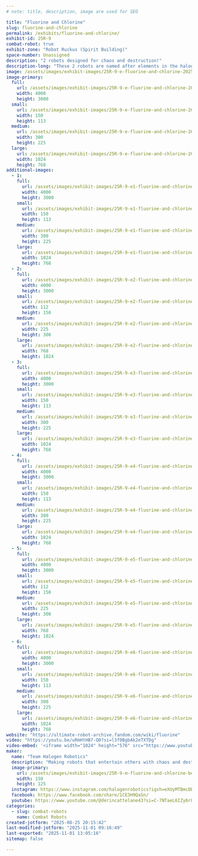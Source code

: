 ```yaml
---
# note: title, description, image are used for SEO

title: "Fluorine and Chlorine"
slug: fluorine-and-chlorine
permalink: /exhibits/fluorine-and-chlorine/
exhibit-id: 25R-9
combat-robot: true
exhibit-zone: "Robot Ruckus (Spirit Building)"
space-number: Unassigned
description: "2 robots designed for chaos and destruction!"
description-long: "These 2 robots are named after elements in the halogen group of the periodic table. Like those elements, they are volatile and quite dangerous to other robots."
image: /assets/images/exhibit-images/25R-9-e-fluorine-and-chlorine-20250825-201102-300x225.jpg
image-primary: 
  full:
    url: /assets/images/exhibit-images/25R-9-e-fluorine-and-chlorine-20250825-201102-full.jpg
    width: 4000
    height: 3000
  small:
    url: /assets/images/exhibit-images/25R-9-e-fluorine-and-chlorine-20250825-201102-150x113.jpg
    width: 150
    height: 113
  medium:
    url: /assets/images/exhibit-images/25R-9-e-fluorine-and-chlorine-20250825-201102-300x225.jpg
    width: 300
    height: 225
  large:
    url: /assets/images/exhibit-images/25R-9-e-fluorine-and-chlorine-20250825-201102-1024x768.jpg
    width: 1024
    height: 768
additional-images: 
  - 1:
    full:
      url: /assets/images/exhibit-images/25R-9-e1-fluorine-and-chlorine-20250825-201118-full.jpg
      width: 4000
      height: 3000
    small:
      url: /assets/images/exhibit-images/25R-9-e1-fluorine-and-chlorine-20250825-201118-150x113.jpg
      width: 150
      height: 113
    medium:
      url: /assets/images/exhibit-images/25R-9-e1-fluorine-and-chlorine-20250825-201118-300x225.jpg
      width: 300
      height: 225
    large:
      url: /assets/images/exhibit-images/25R-9-e1-fluorine-and-chlorine-20250825-201118-1024x768.jpg
      width: 1024
      height: 768
  - 2:
    full:
      url: /assets/images/exhibit-images/25R-9-e2-fluorine-and-chlorine-20250825-201137-full.jpg
      width: 4000
      height: 3000
    small:
      url: /assets/images/exhibit-images/25R-9-e2-fluorine-and-chlorine-20250825-201137-112x150.jpg
      width: 112
      height: 150
    medium:
      url: /assets/images/exhibit-images/25R-9-e2-fluorine-and-chlorine-20250825-201137-225x300.jpg
      width: 225
      height: 300
    large:
      url: /assets/images/exhibit-images/25R-9-e2-fluorine-and-chlorine-20250825-201137-768x1024.jpg
      width: 768
      height: 1024
  - 3:
    full:
      url: /assets/images/exhibit-images/25R-9-e3-fluorine-and-chlorine-20250825-201149-full.jpg
      width: 4000
      height: 3000
    small:
      url: /assets/images/exhibit-images/25R-9-e3-fluorine-and-chlorine-20250825-201149-150x113.jpg
      width: 150
      height: 113
    medium:
      url: /assets/images/exhibit-images/25R-9-e3-fluorine-and-chlorine-20250825-201149-300x225.jpg
      width: 300
      height: 225
    large:
      url: /assets/images/exhibit-images/25R-9-e3-fluorine-and-chlorine-20250825-201149-1024x768.jpg
      width: 1024
      height: 768
  - 4:
    full:
      url: /assets/images/exhibit-images/25R-9-e4-fluorine-and-chlorine-20250825-201218-full.jpg
      width: 4000
      height: 3000
    small:
      url: /assets/images/exhibit-images/25R-9-e4-fluorine-and-chlorine-20250825-201218-150x113.jpg
      width: 150
      height: 113
    medium:
      url: /assets/images/exhibit-images/25R-9-e4-fluorine-and-chlorine-20250825-201218-300x225.jpg
      width: 300
      height: 225
    large:
      url: /assets/images/exhibit-images/25R-9-e4-fluorine-and-chlorine-20250825-201218-1024x768.jpg
      width: 1024
      height: 768
  - 5:
    full:
      url: /assets/images/exhibit-images/25R-9-e5-fluorine-and-chlorine-20250825-201258-full.jpg
      width: 4000
      height: 3000
    small:
      url: /assets/images/exhibit-images/25R-9-e5-fluorine-and-chlorine-20250825-201258-112x150.jpg
      width: 112
      height: 150
    medium:
      url: /assets/images/exhibit-images/25R-9-e5-fluorine-and-chlorine-20250825-201258-225x300.jpg
      width: 225
      height: 300
    large:
      url: /assets/images/exhibit-images/25R-9-e5-fluorine-and-chlorine-20250825-201258-768x1024.jpg
      width: 768
      height: 1024
  - 6:
    full:
      url: /assets/images/exhibit-images/25R-9-e6-fluorine-and-chlorine-20250825-201237-full.jpg
      width: 4000
      height: 3000
    small:
      url: /assets/images/exhibit-images/25R-9-e6-fluorine-and-chlorine-20250825-201237-150x113.jpg
      width: 150
      height: 113
    medium:
      url: /assets/images/exhibit-images/25R-9-e6-fluorine-and-chlorine-20250825-201237-300x225.jpg
      width: 300
      height: 225
    large:
      url: /assets/images/exhibit-images/25R-9-e6-fluorine-and-chlorine-20250825-201237-1024x768.jpg
      width: 1024
      height: 768
website: "https://ultimate-robot-archive.fandom.com/wiki/fluorine"
video: "https://youtu.be/uRmHtHB7-Q0?si=l3f0BgbAk2eTXTDg"
video-embed: '<iframe width="1024" height="576" src="https://www.youtube.com/embed/uRmHtHB7-Q0?feature=oembed" frameborder="0" allow="accelerometer; autoplay; clipboard-write; encrypted-media; gyroscope; picture-in-picture; web-share" referrerpolicy="strict-origin-when-cross-origin" allowfullscreen title="RRS 2025: Ant Fight 2: Fluorine vs CLOWNED"></iframe>'
maker: 
  name: "Team Halogen Robotics"
  description: "Making robots that entertain others with chaos and destruction... assuming they work correctly of course."
  image-primary:
    url: /assets/images/exhibit-images/25R-9-m-fluorine-and-chlorine-better-logo-idk-300x250.png
    width: 150
    height: 125
  instagram: https://www.instagram.com/halogenrobotics?igsh=eXUyMTBmcDB6bHpt
  facebook: https://www.facebook.com/share/1CE3H9QaSn/
  youtube: https://www.youtube.com/@derincattelane43?si=C-7NTaeL6IZy6rLV
categories: 
  - slug: combat-robots
    name: Combat Robots
created-jotform: "2025-08-25 20:15:42"
last-modified-jotform: "2025-11-01 09:16:49"
last-exported: "2025-11-01 13:05:16"
sitemap: false

---
```

